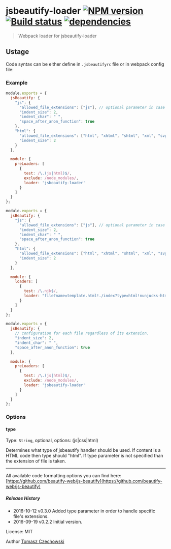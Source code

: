 # jsbeautify-loader [![NPM version][npm-image]][npm-url] [![Build status][travis-image]][travis-url] [![dependencies][jsbeautify-loader-dependencies-image]][jsbeautify-loader-dependencies-url]
> Webpack loader for jsbeautify-loader

## Ustage

Code syntax can be either define in `.jsbeautifyrc` file or in webpack config file:

### Example

```javascript
module.exports = {
  jsBeautify: {
    "js": {
      "allowed_file_extensions": ["js"], // optional parameter in case allowed file extension is the same as name of parent property.
      "indent_size": 2,
      "indent_char": " ",
      "space_after_anon_function": true
    },
    "html": {
      "allowed_file_extensions": ["html", "xhtml", "shtml", "xml", "svg"],
      "indent_size": 2
    }
  },

  module: {
    preLoaders: [
      {
        test: /\.(js|html)$/,
        exclude: /node_modules/,
        loader: 'jsbeautify-loader'
      }
    ]
  }
};
```

```javascript
module.exports = {
  jsBeautify: {
    "js": {
      "allowed_file_extensions": ["js"], // optional parameter in case allowed file extension is the same as name of parent property.
      "indent_size": 2,
      "indent_char": " ",
      "space_after_anon_function": true
    },
    "html": {
      "allowed_file_extensions": ["html", "xhtml", "shtml", "xml", "svg"],
      "indent_size": 2
    }
  },

  module: {
    loaders: [
      {
        test: /\.njk$/,
        loader: "file?name=template.html!./index?type=html!nunjucks-html"
      }
    ]
  }
};
```

```javascript
module.exports = {
  jsBeautify: {
    // configuration for each file regardless of its extension.
    "indent_size": 2,
    "indent_char": " ",
    "space_after_anon_function": true
  },

  module: {
    preLoaders: [
      {
        test: /\.(js|html)$/,
        exclude: /node_modules/,
        loader: 'jsbeautify-loader'
      }
    ]
  }
};
```
### Options
#### type
Type: `String`, optional, options: (js|css|html)

Determines what type of jsbeautify handler should be used. If content is a HTML code then type should "html". If type parameter is not specified than the extension of file is taken.

---
All available code formatting options you can find here: [https://github.com/beautify-web/js-beautify](https://github.com/beautify-web/js-beautify)

##### Release History
 * 2016-10-12   v0.3.0   Added type parameter in order to handle specific file's extensions.
 * 2016-09-19   v0.2.2   Initial version.

License: MIT

Author [Tomasz Czechowski
](http://czechowski.pl/)

[travis-url]: http://travis-ci.org/tomaszczechowski/jsbeautify-loader
[travis-image]: https://secure.travis-ci.org/tomaszczechowski/jsbeautify-loader.svg?branch=master
[npm-url]: https://npmjs.org/package/jsbeautify-loader
[npm-image]: https://badge.fury.io/js/jsbeautify-loader.svg
[jsbeautify-loader-dependencies-image]: https://david-dm.org/tomaszczechowski/jsbeautify-loader/status.png
[jsbeautify-loader-dependencies-url]: https://david-dm.org/tomaszczechowski/jsbeautify-loader#info=dependencies